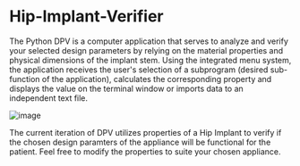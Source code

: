 # Hip-Implant-Verifier

The Python DPV is a computer application that serves to analyze and verify your selected design parameters by relying on the material properties and physical dimensions of the implant stem. Using the integrated menu system, the application receives the user's selection of a subprogram (desired sub-function of the application), calculates the corresponding property and displays the value on the terminal window or imports data to an independent text file.

![image](https://user-images.githubusercontent.com/59580503/172062408-1464ea34-9a51-4147-90eb-855359fe8190.png)

The current iteration of DPV utilizes properties of a Hip Implant to verify if the chosen design paramters of the appliance will be functional for the patient. Feel free to modify the properties to suite your chosen appliance.  

